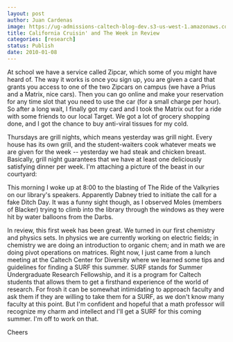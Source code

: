 ```yaml
---
layout: post
author: Juan Cardenas
image: https://ug-admissions-caltech-blog-dev.s3-us-west-1.amazonaws.com/old_pictures/caltech_as_it_happens/6a0105349b8251970b0120a7b74ce6970b.jpg
title: California Cruisin' and The Week in Review
categories: [research]
status: Publish
date: 2010-01-08
---
```



At school we have a service called Zipcar, which some of you might have heard of. The way it works is once you sign up, you are given a card that grants you access to one of the two Zipcars on campus (we have a Prius and a Matrix, nice cars). Then you can go online and make your reservation for any time slot that you need to use the car (for a small charge per hour). So after a long wait, I finally got my card and I took the Matrix out for a ride with some friends to our local Target. We got a lot of grocery shopping done, and I got the chance to buy anti-viral tissues for my cold.

Thursdays are grill nights, which means yesterday was grill night. Every house has its own grill, and the student-waiters cook whatever meats we are given for the week -- yesterday we had steak and chicken breast. Basically, grill night guarantees that we have at least one deliciously satisfying dinner per week. I'm attaching a picture of the beast in our courtyard:

This morning I woke up at 8:00 to the blasting of The Ride of the Valkyries on our library's speakers. Apparently Dabney tried to initiate the call for a fake Ditch Day. It was a funny sight though, as I observed Moles (members of Blacker) trying to climb into the library through the windows as they were hit by water balloons from the Darbs.

In review, this first week has been great. We turned in our first chemistry and physics sets. In physics we are currently working on electric fields; in chemistry we are doing an introduction to organic chem; and in math we are doing pivot operations on matrices. Right now, I just came from a lunch meeting at the Caltech Center for Diversity where we learned some tips and guidelines for finding a SURF this summer. SURF stands for Summer Undergraduate Research Fellowship, and it is a program for Caltech students that allows them to get a firsthand experience of the world of research. For frosh it can be somewhat intimidating to approach faculty and ask them if they are willing to take them for a SURF, as we don't know many faculty at this point. But I'm confident and hopeful that a math professor will recognize my charm and intellect and I'll get a SURF for this coming summer. I'm off to work on that.

Cheers

